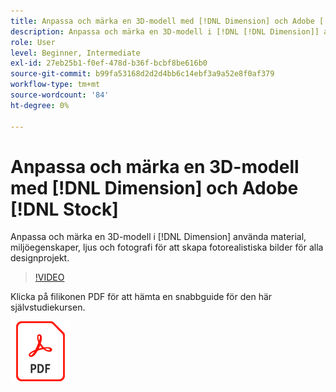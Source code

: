 ```yaml
---
title: Anpassa och märka en 3D-modell med [!DNL Dimension] och Adobe [!DNL Stock]
description: Anpassa och märka en 3D-modell i [!DNL [!DNL Dimension]] använda material, miljöegenskaper, ljus och fotografi för att skapa fotorealistiska bilder för alla designprojekt
role: User
level: Beginner, Intermediate
exl-id: 27eb25b1-f0ef-478d-b36f-bcbf8be616b0
source-git-commit: b99fa53168d2d2d4bb6c14ebf3a9a52e8f0af379
workflow-type: tm+mt
source-wordcount: '84'
ht-degree: 0%

---
```


# Anpassa och märka en 3D-modell med [!DNL Dimension] och Adobe [!DNL Stock]

Anpassa och märka en 3D-modell i [!DNL Dimension] använda material, miljöegenskaper, ljus och fotografi för att skapa fotorealistiska bilder för alla designprojekt.

>[!VIDEO](https://video.tv.adobe.com/v/331005?hidetitle=true)

Klicka på filikonen PDF för att hämta en snabbguide för den här självstudiekursen.

[![PDF-filikon](../assets/acrobat_PDF_96.png)](../quick-reference/SkiptheShootGettheShot.pdf)
